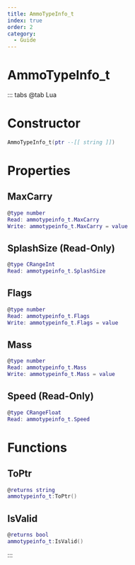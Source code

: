 ```yaml
---
title: AmmoTypeInfo_t
index: true
order: 2
category:
  - Guide
---
```


# AmmoTypeInfo_t

::: tabs
@tab Lua
# Constructor
```lua
AmmoTypeInfo_t(ptr --[[ string ]])
```
# Properties
## MaxCarry 
```lua
@type number
Read: ammotypeinfo_t.MaxCarry
Write: ammotypeinfo_t.MaxCarry = value
```
## SplashSize (Read-Only)
```lua
@type CRangeInt
Read: ammotypeinfo_t.SplashSize
```
## Flags 
```lua
@type number
Read: ammotypeinfo_t.Flags
Write: ammotypeinfo_t.Flags = value
```
## Mass 
```lua
@type number
Read: ammotypeinfo_t.Mass
Write: ammotypeinfo_t.Mass = value
```
## Speed (Read-Only)
```lua
@type CRangeFloat
Read: ammotypeinfo_t.Speed
```
# Functions
## ToPtr
```lua
@returns string
ammotypeinfo_t:ToPtr()
```
## IsValid
```lua
@returns bool
ammotypeinfo_t:IsValid()
```

:::